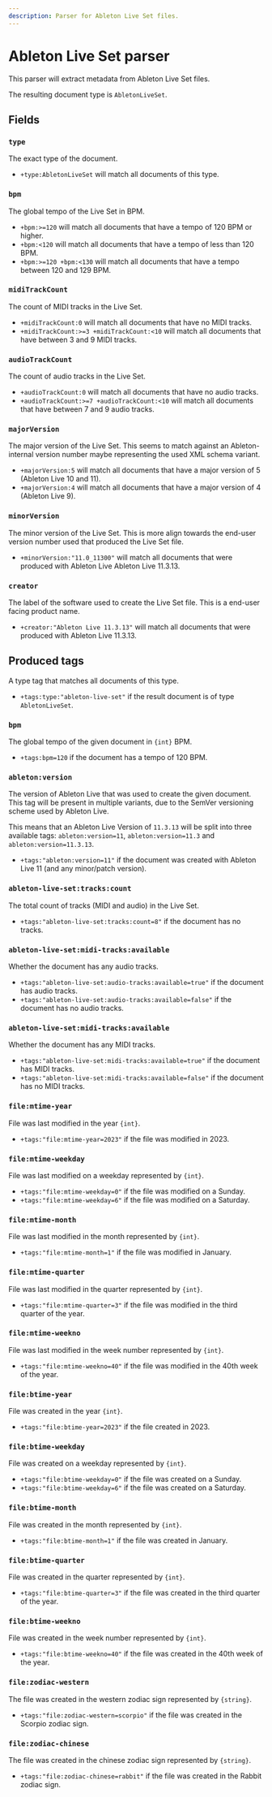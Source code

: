 ```yaml
---
description: Parser for Ableton Live Set files.
---
```


# Ableton Live Set parser

This parser will extract metadata from Ableton Live Set files.

The resulting document type is `AbletonLiveSet`.

## Fields

### `type`

<IndexProp name="type%" type="string" mapping="exact">

The exact type of the document.

- `+type:AbletonLiveSet` will match all documents of this type.
</IndexProp>

<!--@include: ./shared/base.md-->
<!--@include: ./shared/annotation.md-->
<!--@include: ./shared/scale-info.md-->

### `bpm`

<IndexProp name="bpm" type="number" mapping="numeric" :version="[11,10,9]">

The global tempo of the Live Set in BPM.

- `+bpm:>=120` will match all documents that have a tempo of 120 BPM or higher.
- `+bpm:<120` will match all documents that have a tempo of less than 120 BPM.
- `+bpm:>=120 +bpm:<130` will match all documents that have a tempo between 120 and 129 BPM.
</IndexProp>

### `midiTrackCount`

<IndexProp name="midiTrackCount" type="number" mapping="numeric" :version="[11,10,9]">

The count of MIDI tracks in the Live Set.

- `+midiTrackCount:0` will match all documents that have no MIDI tracks.
- `+midiTrackCount:>=3 +midiTrackCount:<10` will match all documents that have between 3 and 9 MIDI tracks.
</IndexProp>

### `audioTrackCount`
 
<IndexProp name="audioTrackCount" type="number" mapping="numeric" :version="[11,10,9]">

The count of audio tracks in the Live Set.

- `+audioTrackCount:0` will match all documents that have no audio tracks.
- `+audioTrackCount:>=7 +audioTrackCount:<10` will match all documents that have between 7 and 9 audio tracks.
</IndexProp>

### `majorVersion`

<IndexProp name="majorVersion" type="string" mapping="exact" :version="[11,10,9]">

The major version of the Live Set. This seems to match against an Ableton-internal version number
maybe representing the used XML schema variant.

- `+majorVersion:5` will match all documents that have a major version of 5 (Ableton Live 10 and 11).
- `+majorVersion:4` will match all documents that have a major version of 4 (Ableton Live 9).
</IndexProp>

### `minorVersion`

<IndexProp name="minorVersion" type="string" mapping="exact" :version="[11,10,9]">

The minor version of the Live Set. This is more align towards the  end-user version number used that
produced the Live Set file.

- `+minorVersion:"11.0_11300"` will match all documents that were produced with Ableton Live Ableton Live 11.3.13.
</IndexProp>

### `creator`

<IndexProp name="creator" type="string" mapping="exact" :version="[11,10,9]">

The label of the software used to create the Live Set file. This is a end-user facing product name.

- `+creator:"Ableton Live 11.3.13"` will match all documents that were produced with Ableton Live 11.3.13.
</IndexProp>

## Produced tags

<IndexTag base="ableton-live-set">

A type tag that matches all documents of this type.

- `+tags:type:"ableton-live-set"` if the result document is of type `AbletonLiveSet`.
</IndexTag>

### `bpm`

<IndexTag base="bpm" value="int">

The global tempo of the given document in `{int}` BPM.
- `+tags:bpm=120` if the document has a tempo of 120 BPM.
</IndexTag>

### `ableton:version`

<IndexTag base="ableton:version" value="string">

The version of Ableton Live that was used to create the given document.
This tag will be present in multiple variants, due to the SemVer versioning scheme used by Ableton Live.

This means that an Ableton Live Version of `11.3.13` will be split into three available tags: `ableton:version=11`, `ableton:version=11.3` and `ableton:version=11.3.13`.

- `+tags:"ableton:version=11"` if the document was created with Ableton Live 11 (and any minor/patch version).
</IndexTag>

### `ableton-live-set:tracks:count`

<IndexTag base="ableton-live-set:tracks:count" value="int">

The total count of tracks (MIDI and audio) in the Live Set.

- `+tags:"ableton-live-set:tracks:count=8"` if the document has no tracks.
</IndexTag>

### `ableton-live-set:midi-tracks:available`

<IndexTag base="ableton-live-set:midi-tracks:available" value="int">

Whether the document has any audio tracks.

- `+tags:"ableton-live-set:audio-tracks:available=true"` if the document has audio tracks.
- `+tags:"ableton-live-set:audio-tracks:available=false"` if the document has no audio tracks.
</IndexTag>

### `ableton-live-set:midi-tracks:available`

<IndexTag base="ableton-live-set:midi-tracks:available" value="boolean">

Whether the document has any MIDI tracks.

- `+tags:"ableton-live-set:midi-tracks:available=true"` if the document has MIDI tracks.
- `+tags:"ableton-live-set:midi-tracks:available=false"` if the document has no MIDI tracks.
</IndexTag>

### `file:mtime-year`

<IndexTag base="file:mtime-year" value="int">

File was last modified in the year `{int}`.

- `+tags:"file:mtime-year=2023"` if the file was modified in 2023.
</IndexTag>

### `file:mtime-weekday`

<IndexTag base="file:mtime-weekday" value="int">

File was last modified on a weekday represented by `{int}`.

- `+tags:"file:mtime-weekday=0"` if the file was modified on a Sunday.
- `+tags:"file:mtime-weekday=6"` if the file was modified on a Saturday.
</IndexTag>

### `file:mtime-month`

<IndexTag base="file:mtime-month" value="int">

File was last modified in the month represented by `{int}`.

- `+tags:"file:mtime-month=1"` if the file was modified in January.
</IndexTag>

### `file:mtime-quarter`

<IndexTag base="file:mtime-quarter" value="int">

File was last modified in the quarter represented by `{int}`.

- `+tags:"file:mtime-quarter=3"` if the file was modified in the third quarter of the year.
</IndexTag>

### `file:mtime-weekno`

<IndexTag base="file:mtime-weekno" value="int">

File was last modified in the week number represented by `{int}`.

- `+tags:"file:mtime-weekno=40"` if the file was modified in the 40th week of the year.
</IndexTag>

### `file:btime-year`

<IndexTag base="file:btime-year" value="int">

File was created in the year `{int}`.

- `+tags:"file:btime-year=2023"` if the file created in 2023.
</IndexTag>

### `file:btime-weekday`

<IndexTag base="file:btime-weekday" value="int">

File was created on a weekday represented by `{int}`.

- `+tags:"file:btime-weekday=0"` if the file was created on a Sunday.
- `+tags:"file:btime-weekday=6"` if the file was created on a Saturday.
</IndexTag>

### `file:btime-month`

<IndexTag base="file:btime-month" value="int">

File was created in the month represented by `{int}`.

- `+tags:"file:btime-month=1"` if the file was created in January.
</IndexTag>

### `file:btime-quarter`

<IndexTag base="file:btime-quarter" value="int">

File was created in the quarter represented by `{int}`.

- `+tags:"file:btime-quarter=3"` if the file was created in the third quarter of the year.
</IndexTag>

### `file:btime-weekno`

<IndexTag base="file:btime-weekno" value="int">

File was created in the week number represented by `{int}`.

- `+tags:"file:btime-weekno=40"` if the file was created in the 40th week of the year.
</IndexTag>

### `file:zodiac-western`

<IndexTag base="file:zodiac-western" value="string">

The file was created in the western zodiac sign represented by `{string}`.

- `+tags:"file:zodiac-western=scorpio"` if the file was created in the Scorpio zodiac sign.
</IndexTag>

### `file:zodiac-chinese`

<IndexTag base="file:zodiac-chinese" value="string">

The file was created in the chinese zodiac sign represented by `{string}`.

- `+tags:"file:zodiac-chinese=rabbit"` if the file was created in the Rabbit zodiac sign.
</IndexTag>
